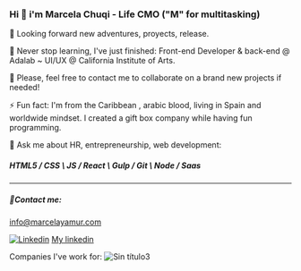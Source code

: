 ### Hi 👋 i'm Marcela Chuqi - Life CMO ("M" for multitasking) 



🔭 Looking forward new adventures, proyects, release.

🌱 Never stop learning, I've just finished: Front-end Developer & back-end @ Adalab ~ UI/UX @ California Institute of Arts.

👯 Please, feel free to contact me to collaborate on a brand new projects if needed!

⚡ Fun fact: I'm from the Caribbean , arabic blood, living in Spain and worldwide mindset. I created a gift box company while having fun programming.

💬 Ask me about HR, entrepreneurship, web development:

 ##### HTML5 / CSS \ JS / React \ Gulp / Git \ Node / Saas

*** 
     
 ##### 📨Contact me: 

info@marcelayamur.com  

[![Linkedin](https://user-images.githubusercontent.com/81633985/125269041-9bea5000-e308-11eb-8bdb-5c68160e9efa.png  )](https://www.linkedin.com/in/marcelachuqi/) [My linkedin](https://www.linkedin.com/in/marcelachuqi/)

Companies I've work for:
![Sin título3](https://user-images.githubusercontent.com/81633985/124368301-33440900-dc60-11eb-875f-f0101527150e.jpg)
